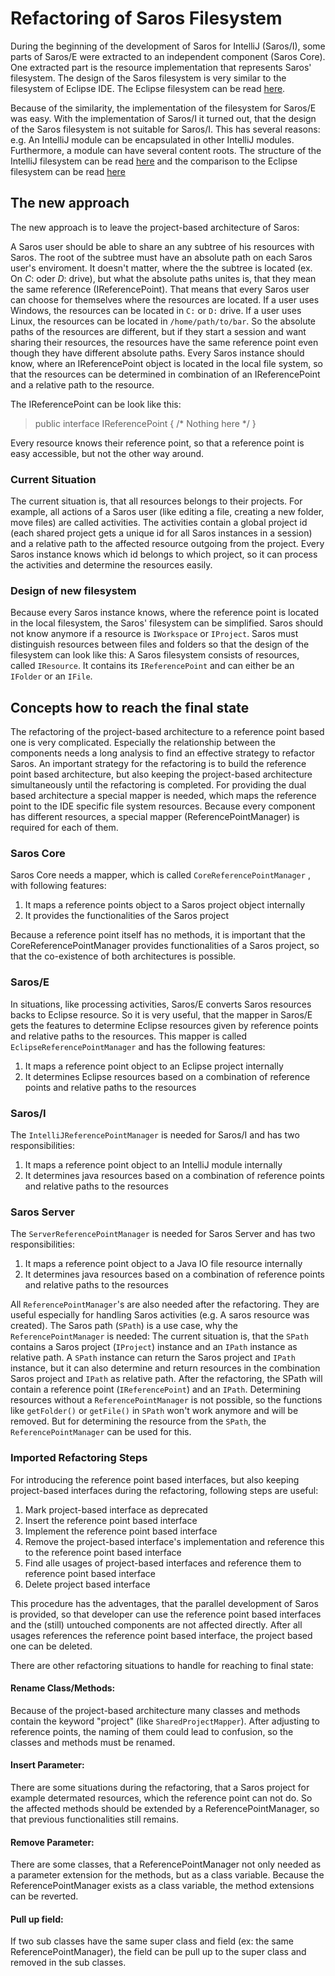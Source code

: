 
# Refactoring of Saros Filesystem

During the beginning of the development of Saros for IntelliJ (Saros/I), some parts of Saros/E were extracted to an independent component (Saros Core). One extracted part is the resource implementation that represents Saros' filesystem.
The design of the Saros filesystem is very similar to the filesystem of Eclipse IDE.
The Eclipse filesystem can be read [here](https://help.eclipse.org/2019-09/topic/org.eclipse.platform.doc.isv/guide/resInt.htm).

Because of the similarity, the implementation of the filesystem for Saros/E was easy.
With the implementation of Saros/I it turned out, that the design of the Saros filesystem is not suitable for Saros/I.
This has several reasons: e.g. An IntelliJ module can be encapsulated in other IntelliJ modules. Furthermore, a module can have several content roots.
The structure of the IntelliJ filesystem can be read [here](https://www.jetbrains.com/help/idea/creating-and-managing-modules.html) and the comparison to the Eclipse filesystem can be read [here](https://www.jetbrains.com/help/idea/migrating-from-eclipse-to-intellij-idea.html)


## The new approach

The new approach is to leave the project-based architecture of Saros:

A Saros user should be able to share an any subtree of his resources with Saros. The root of the subtree must have an absolute path on each Saros user's enviroment. It doesn't matter, where the the subtree is located (ex. On *C*: oder *D*: drive), but what the absolute paths unites is, that they mean the same reference (IReferencePoint). That means that every Saros user can choose for themselves where the resources are located. If a user uses Windows, the resources can be located in `C:` or `D:` drive. If a user uses Linux, the resources can be located in `/home/path/to/bar`. So the absolute paths of the resources are different, but if they start a session and want sharing their resources, the resources have the same reference point even though they have different absolute paths. Every Saros instance should know, where an IReferencePoint object is located in the local file system, so that the resources can be determined in combination of an IReferencePoint and a relative path to the resource.

The IReferencePoint can be look like this:

> public interface IReferencePoint {
>          /* Nothing here */
>          }

Every resource knows their reference point, so that a reference point is easy accessible, but not the other way around.

### Current Situation
The current situation is, that all resources belongs to their projects.
For example, all actions of a Saros user (like editing a file, creating a new folder, move files) are called activities.
The activities contain a global project id (each shared project gets a unique id for all Saros instances in a session) and a relative path to the affected resource outgoing from the project. Every Saros instance knows which id belongs to which project, so it can process the activities and determine the resources easily.

### Design of new filesystem
Because every Saros instance knows, where the reference point is located in the local filesystem, the Saros' filesystem can be simplified. Saros should not know anymore if a resource is `IWorkspace` or `IProject`. Saros must distinguish resources between files and folders so that the design of the filesystem can look like this:
A Saros filesystem consists of resources, called `IResource`. It contains its `IReferencePoint` and can either be an `IFolder` or an `IFile`.

## Concepts how to reach the final state

The refactoring of the project-based architecture to a reference point based one is very complicated. Especially the relationship between the components needs a long analysis to find an effective strategy to refactor Saros.
An important strategy for the refactoring is to build the reference point based architecture, but also keeping the
project-based architecture simultaneously until the refactoring is completed.
For providing the dual based architecture a special mapper is needed, which maps the reference point to the IDE specific file system resources. Because every component has different resources, a special mapper (ReferencePointManager) is required for each of them.

### Saros Core
Saros Core needs a mapper, which is called `CoreReferencePointManager` , with following features:

1. It maps a reference points object to a Saros project object internally
2. It provides the functionalities of the Saros project

Because a reference point itself has no methods, it is important that the CoreReferencePointManager provides functionalities of a Saros project, so that the co-existence of both architectures is possible.


### Saros/E

In situations, like processing activities, Saros/E converts Saros resources backs to Eclipse resource. So it is very useful, that the mapper in Saros/E gets the features to determine Eclipse resources given by reference points and relative paths to the resources. This mapper is called `EclipseReferencePointManager` and has the following features:

1.  It maps a reference point object to an Eclipse project internally
2.  It determines Eclipse resources based on a combination of reference points and relative paths to the resources

### Saros/I

The `IntelliJReferencePointManager` is needed for Saros/I and has two responsibilities:

1.  It maps a reference point object to an IntelliJ module internally
2.  It determines java resources based on a combination of reference points and relative paths to the resources

### Saros Server

The `ServerReferencePointManager` is needed for Saros Server and has two responsibilities:

1.  It maps a reference point object to a Java IO file resource internally
2.  It determines java resources based on a combination of reference points and relative paths to the resources

All `ReferencePointManager`'s are also needed after the refactoring. They are useful especially for handling Saros activities (e.g. A saros resource was created).
The Saros path (`SPath`) is a use case, why the `ReferencePointManager` is needed:
 The current situation is, that the `SPath` contains a Saros project (`IProject`) instance and an `IPath` instance as relative path. A `SPath` instance can return the Saros project  and `IPath` instance, but it can also determine and return resources in the combination Saros project and `IPath` as relative path. After the refactoring, the SPath will contain a reference point (`IReferencePoint`) and an `IPath`. Determining resources without a `ReferencePointManager` is not possible, so the functions like `getFolder()` or `getFile()` in `SPath` won't work anymore and will be removed.
But for determining the resource from the `SPath`, the `ReferencePointManager` can be used for this.


### Imported Refactoring Steps

For introducing the reference point based interfaces, but also keeping project-based interfaces during the refactoring, following steps are useful:

1.  Mark project-based interface as deprecated
2.  Insert the reference point based interface
3.  Implement the reference point based interface
4.  Remove the project-based interface's implementation and reference this to the reference point based interface
5.  Find alle usages of project-based interfaces and reference them to reference point based interface
6.  Delete project based interface

This procedure has the adventages, that the parallel development of Saros is provided, so that developer can use the reference point based interfaces and the (still) untouched components are not affected directly. After all usages references the reference point based interface, the project based one can be deleted.

There are other refactoring situations to handle for reaching to final state:

#### Rename Class/Methods:

Because of the project-based architecture many classes and methods contain the keyword "project" (like `SharedProjectMapper`). After adjusting to reference points, the naming of them could lead to confusion, so the classes and methods must be renamed.

#### Insert Parameter:

There are some situations during the refactoring, that a Saros project for example determated resources, which the reference point can not do. So the affected methods should be extended by a ReferencePointManager, so that previous functionalities still remains.

#### Remove Parameter:

There are some classes, that a ReferencePointManager not only needed as a parameter extension for the methods, but as a class variable. Because the ReferencePointManager exists as a class variable, the method extensions can be reverted.

#### Pull up field:
If two  sub classes have the same super class and field (ex: the same ReferencePointManager), the field can be pull up to the super class and removed in the sub classes.